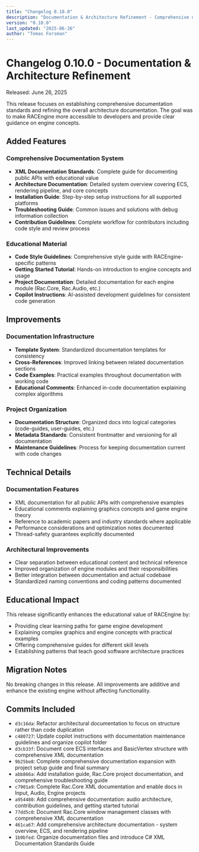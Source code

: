 ```yaml
---
title: "Changelog 0.10.0"
description: "Documentation & Architecture Refinement - Comprehensive documentation system and architectural improvements."
version: "0.10.0"
last_updated: "2025-06-26"
author: "Tomas Forsman"
---
```


# Changelog 0.10.0 - Documentation & Architecture Refinement

Released: June 26, 2025

This release focuses on establishing comprehensive documentation standards and refining the overall architecture documentation. The goal was to make RACEngine more accessible to developers and provide clear guidance on engine concepts.

## Added Features

### Comprehensive Documentation System
* **XML Documentation Standards**: Complete guide for documenting public APIs with educational value
* **Architecture Documentation**: Detailed system overview covering ECS, rendering pipeline, and core concepts
* **Installation Guide**: Step-by-step setup instructions for all supported platforms
* **Troubleshooting Guide**: Common issues and solutions with debug information collection
* **Contribution Guidelines**: Complete workflow for contributors including code style and review process

### Educational Material
* **Code Style Guidelines**: Comprehensive style guide with RACEngine-specific patterns
* **Getting Started Tutorial**: Hands-on introduction to engine concepts and usage
* **Project Documentation**: Detailed documentation for each engine module (Rac.Core, Rac.Audio, etc.)
* **Copilot Instructions**: AI-assisted development guidelines for consistent code generation

## Improvements

### Documentation Infrastructure
* **Template System**: Standardized documentation templates for consistency
* **Cross-References**: Improved linking between related documentation sections
* **Code Examples**: Practical examples throughout documentation with working code
* **Educational Comments**: Enhanced in-code documentation explaining complex algorithms

### Project Organization
* **Documentation Structure**: Organized docs into logical categories (code-guides, user-guides, etc.)
* **Metadata Standards**: Consistent frontmatter and versioning for all documentation
* **Maintenance Guidelines**: Process for keeping documentation current with code changes

## Technical Details

### Documentation Features
- XML documentation for all public APIs with comprehensive examples
- Educational comments explaining graphics concepts and game engine theory
- Reference to academic papers and industry standards where applicable
- Performance considerations and optimization notes documented
- Thread-safety guarantees explicitly documented

### Architectural Improvements
- Clear separation between educational content and technical reference
- Improved organization of engine modules and their responsibilities
- Better integration between documentation and actual codebase
- Standardized naming conventions and coding patterns documented

## Educational Impact

This release significantly enhances the educational value of RACEngine by:
- Providing clear learning paths for game engine development
- Explaining complex graphics and engine concepts with practical examples
- Offering comprehensive guides for different skill levels
- Establishing patterns that teach good software architecture practices

## Migration Notes

No breaking changes in this release. All improvements are additive and enhance the existing engine without affecting functionality.

## Commits Included

- `d3c16da`: Refactor architectural documentation to focus on structure rather than code duplication
- `c480727`: Update copilot instructions with documentation maintenance guidelines and organize copilot folder
- `d3cb33f`: Document core ECS interfaces and BasicVertex structure with comprehensive XML documentation
- `9b25be8`: Complete comprehensive documentation expansion with project setup guide and final summary
- `abb866a`: Add installation guide, Rac.Core project documentation, and comprehensive troubleshooting guide
- `c7901a9`: Complete Rac.Core XML documentation and enable docs in Input, Audio, Engine projects
- `a954480`: Add comprehensive documentation: audio architecture, contribution guidelines, and getting started tutorial
- `77dd5c0`: Document Rac.Core window management classes with comprehensive XML documentation
- `461ca67`: Add comprehensive architecture documentation - system overview, ECS, and rendering pipeline
- `1b9bfed`: Organize documentation files and introduce C# XML Documentation Standards Guide